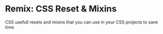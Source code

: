 
# Remix: CSS Reset & Mixins

CSS usefull resets and mixins that you can use in your CSS projects to save time.



